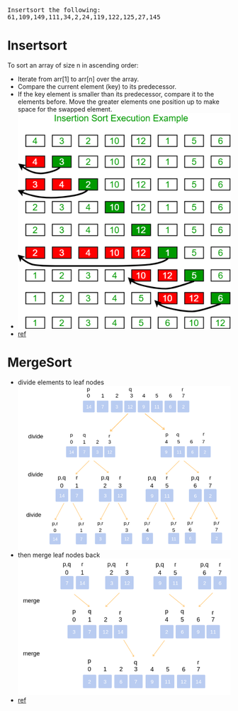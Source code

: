 <pre>
Insertsort the following:
61,109,149,111,34,2,24,119,122,125,27,145
</pre>

# Insertsort
To sort an array of size n in ascending order: 
- Iterate from arr[1] to arr[n] over the array. 
- Compare the current element (key) to its predecessor. 
- If the key element is smaller than its predecessor, compare it to the elements before. 
   Move the greater elements one position up to make space for the swapped element.
- ![img_2.png](img_2.png)
- [ref](https://www.geeksforgeeks.org/insertion-sort/)



# MergeSort
- divide  elements to leaf nodes
  ![img.png](img.png)
- then merge leaf nodes back
  ![img_1.png](img_1.png)
- [ref](https://www.interviewbit.com/tutorial/merge-sort-algorithm/)
